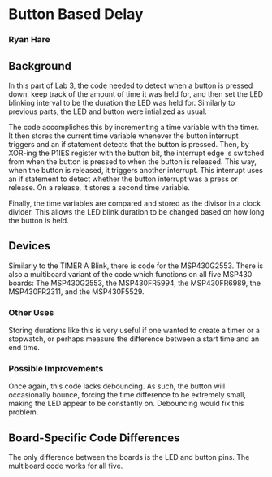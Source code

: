 # Button Based Delay
### Ryan Hare

## Background
In this part of Lab 3, the code needed to detect when a button is pressed down, keep track of the amount of time it was held for, and then set the LED blinking interval to be the duration the LED was held for. Similarly to previous parts, the LED and button were intialized as usual. 

The code accomplishes this by incrementing a time variable with the timer. It then stores the current time variable whenever the button interrupt triggers and an if statement detects that the button is pressed. Then, by XOR-ing the P1IES register with the button bit, the interrupt edge is switched from when the button is pressed to when the button is released. This way, when the button is released, it triggers another interrupt. This interrupt uses an if statement to detect whether the button interrupt was a press or release. On a release, it stores a second time variable. 

Finally, the time variables are compared and stored as the divisor in a clock divider. This allows the LED blink duration to be changed based on how long the button is held.
## Devices
Similarly to the TIMER A Blink, there is code for the MSP430G2553. There is also a multiboard variant of the code which functions on all five MSP430 boards: The MSP430G2553, the MSP430FR5994, the MSP430FR6989, the MSP430FR2311, and the MSP430F5529.
### Other Uses
Storing durations like this is very useful if one wanted to create a timer or a stopwatch, or perhaps measure the difference between a start time and an end time.
### Possible Improvements
Once again, this code lacks debouncing. As such, the button will occasionally bounce, forcing the time difference to be extremely small, making the LED appear to be constantly on. Debouncing would fix this problem.
## Board-Specific Code Differences
The only difference between the boards is the LED and button pins. The multiboard code works for all five.